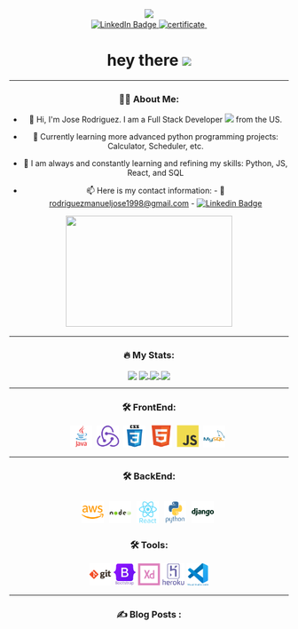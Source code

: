 <div id="header" align="center">
   <img src="https://media.giphy.com/media/L1R1tvI9svkIWwpVYr/giphy.gif"
</div>

<div id="badges">
  <a href="https://www.linkedin.com/in/jose-m-rodriguez-/">
    <img src="https://img.shields.io/badge/LinkedIn-blue?style=for-the-badge&logo=linkedin&logoColor=white" alt="LinkedIn Badge"/>
  </a>
  <a href="https://www.credly.com/badges/3dcb9f05-a24c-4ac7-8013-fd3d14d033d1/public_url">
    <img src="https://img.shields.io/badge/Certificate-TECH%20I.S.-green" alt="certificate"/>
  </a>
   <img src="https://komarev.com/ghpvc/?username=Jose-Rodriguez-22&style=flat-square&color=blue" alt=""/>
</div>
  
<h1>
  hey there
  <img src="https://media.giphy.com/media/hvRJCLFzcasrR4ia7z/giphy.gif" width="30px"/>
</h1>
   
---
   
 ### 👨‍💻 About Me:
   - 🔭 Hi, I'm Jose Rodriguez. I am a Full Stack Developer <img src="https://media.giphy.com/media/WUlplcMpOCEmTGBtBW/giphy.gif" width="30"> from the US.

- 🌱 Currently learning more advanced python programming projects: Calculator, Scheduler, etc.
- 🤔 I am always and constantly learning and refining my skills: Python, JS, React, and SQL 
- 📫 Here is my contact information: 
         -  📧rodriguezmanueljose1998@gmail.com
         - [![Linkedin Badge](https://img.shields.io/badge/-Jose-blue?style=flat&logo=Linkedin&logoColor=white)](https://www.linkedin.com/in/jose-m-rodriguez-/)
   
   
<div align="center">
  <img src="https://media.giphy.com/media/dWesBcTLavkZuG35MI/giphy.gif" width="300" height="200"/>
</div>

---
  
   
### 🔥 My Stats:

<div id="stats"
  <a href="https://github.com/Jose-Rodriguez-22/github-readme-stats">
    <img align="center" src="https://github-readme-stats.vercel.app/api?username=Jose-Rodriguez-22&show_icons=true&theme=synthwave" />
  </a>
  <a href="https://github.com/Jose-Rodriguez-22/github-readme-stats">
    <img align="center" src="https://github-readme-stats.vercel.app/api/top-langs/?username=Jose-Rodriguez-22&theme=synthwave&layout=compact" />
  </a>
  
 <a href="https://git.io/streak-stats">
   <img align="center" src="https://github-readme-streak-stats.herokuapp.com?user=Jose-Rodriguez-22&theme=synthwave&border_radius=4.6&date_format=%5BY.%5Dn.j"/>
</a>

   <a href="https://github.com/Jose-Rodriguez-22/github-readme-stats">
   <!--START_SECTION:waka-->
     <img align="center" src="https://github-readme-stats.vercel.app/api/wakatime?username=Jose-Rodriguez-22"/>
     <!--END_SECTION:waka-->
   </a>
</div>
 

---


### 🛠️ FrontEnd:

<div>
   <img src="https://github.com/devicons/devicon/blob/master/icons/java/java-original-wordmark.svg" title="Java" alt="Java" width="40" height="40"/>&nbsp;
  <img src="https://github.com/devicons/devicon/blob/master/icons/redux/redux-original.svg" title="Redux" alt="Redux " width="40" height="40"/>&nbsp;
  <img src="https://github.com/devicons/devicon/blob/master/icons/css3/css3-original-wordmark.svg"  title="CSS3" alt="CSS" width="40" height="40"/>&nbsp;
  <img src="https://github.com/devicons/devicon/blob/master/icons/html5/html5-original.svg" title="HTML5" alt="HTML" width="40" height="40"/>&nbsp;
  <img src="https://github.com/devicons/devicon/blob/master/icons/javascript/javascript-original.svg" title="JavaScript" alt="JavaScript" width="40" height="40"/>&nbsp;
  <img src="https://github.com/devicons/devicon/blob/master/icons/mysql/mysql-original-wordmark.svg" title="MySQL"  alt="MySQL" width="40" height="40"/>&nbsp;

  
</div>

---


### 🛠️ BackEnd:
  <img src="https://github.com/devicons/devicon/blob/master/icons/amazonwebservices/amazonwebservices-plain-wordmark.svg" title="AWS" alt="AWS" width="40" height="40"/>&nbsp;
   <img src="https://github.com/devicons/devicon/blob/master/icons/nodejs/nodejs-original-wordmark.svg" title="NodeJS" alt="NodeJS" width="40" height="40"/>&nbsp;
   <img src="https://github.com/devicons/devicon/blob/master/icons/react/react-original-wordmark.svg" title="React" alt="React" width="40" height="40"/>&nbsp;
  <img src="https://github.com/devicons/devicon/blob/master/icons/python/python-original-wordmark.svg" title="Python" alt="Python" width="40" height="40"/>&nbsp;
  <img src="https://github.com/devicons/devicon/blob/master/icons/django/django-plain-wordmark.svg" title="Django" alt="Django" width="40" height="40"/>&nbsp;
---


### 🛠️ Tools:
<div>
   <img src="https://github.com/devicons/devicon/blob/master/icons/git/git-original-wordmark.svg" title="Git" **alt="Git" width="40" height="40"/>
   <img src="https://github.com/devicons/devicon/blob/master/icons/bootstrap/bootstrap-original-wordmark.svg" title="BootStrap" **alt="Bootstrap" width="40" height="40"/>
   <img src="https://github.com/devicons/devicon/blob/master/icons/xd/xd-line.svg" title="Aodbexd" **alt="Adobexd" width="40" height="40"/>
   <img src="https://github.com/devicons/devicon/blob/master/icons/heroku/heroku-original-wordmark.svg" title="heroku" **alt="heroku" width="40" height="40"/>
   <img src="https://github.com/devicons/devicon/blob/master/icons/vscode/vscode-original-wordmark.svg" title="vscode" **alt="vscode" width="40" height="40"/>
</div>

---


### ✍️ Blog Posts :

<!--BLOG-POST-LIST:START -->
<!-- BLOG-POST-LIST:END -->

  

